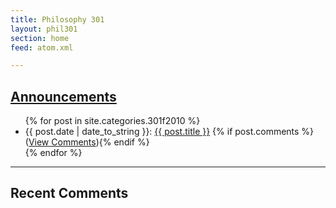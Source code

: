 ```yaml
---
title: Philosophy 301
layout: phil301
section: home
feed: atom.xml

---
```



<article class="postindex">
    
<h1><a href="announcements">Announcements</a></h1>

<ul>
{% for post in site.categories.301f2010 %}
<li><span class="postdate">{{ post.date | date_to_string }}</span>: <a class="title" href="{{ post.url }}">{{ post.title }}</a>  {% if post.comments %}<span class="comments">(<a href="{{ post.url }}#disqus_thread">View Comments</a>)</span>{% endif %} </li>
{% endfor %}
</ul>
</article>

<hr>

<article>
<div id="recentcomments" class="dsq-widget">
    <h1>Recent Comments</h1>
    <script type="text/javascript" src="http://disqus.com/forums/301/recent_comments_widget.js?num_items=5&hide_avatars=0&avatar_size=24&excerpt_length=200&disqus_category_id=342571">
    </script>
</div>
</article>

